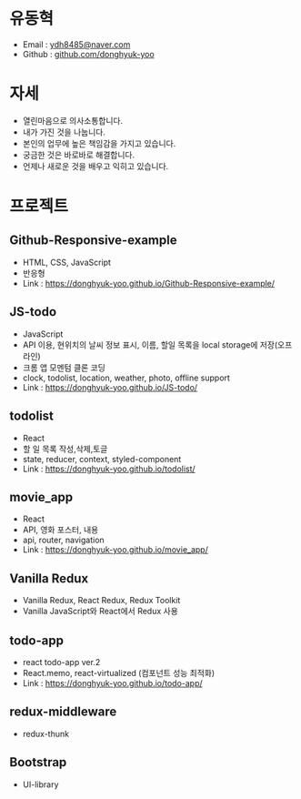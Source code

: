 # 유동혁

* Email : ydh8485@naver.com
* Github : [github.com/donghyuk-yoo](https://github.com/donghyuk-yoo)

# 자세
* 열린마음으로 의사소통합니다.
* 내가 가진 것을 나눕니다.
* 본인의 업무에 높은 책임감을 가지고 있습니다.
* 궁금한 것은 바로바로 해결합니다.
* 언제나 새로운 것을 배우고 익히고 있습니다.

# 프로젝트
## Github-Responsive-example
- HTML, CSS, JavaScript  
- 반응형 
- Link : https://donghyuk-yoo.github.io/Github-Responsive-example/

## JS-todo
- JavaScript  
- API 이용, 현위치의 날씨 정보 표시, 이름, 할일 목록을 local storage에 저장(오프라인)
- 크롬 앱 모멘텀 클론 코딩
- clock, todolist, location, weather, photo, offline support  
- Link : https://donghyuk-yoo.github.io/JS-todo/  

## todolist
- React
- 할 일 목록 작성,삭제,토글
- state, reducer, context, styled-component  
- Link : https://donghyuk-yoo.github.io/todolist/  

## movie_app
- React
- API, 영화 포스터, 내용  
- api, router, navigation  
- Link : https://donghyuk-yoo.github.io/movie_app/  

## Vanilla Redux  
- Vanilla Redux, React Redux, Redux Toolkit  
- Vanilla JavaScript와 React에서 Redux 사용

## todo-app
- react todo-app ver.2
- React.memo, react-virtualized (컴포넌트 성능 최적화)
- Link : https://donghyuk-yoo.github.io/todo-app/

## redux-middleware
- redux-thunk

## Bootstrap
- UI-library
